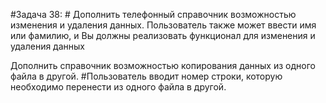 #Задача 38: #
 Дополнить телефонный справочник возможностью изменения и удаления данных. 
 Пользователь также может ввести имя или фамилию, и Вы должны реализовать функционал для изменения и удаления данных

 Дополнить справочник возможностью копирования данных из одного файла в другой. #Пользователь вводит номер строки, которую необходимо перенести из одного файла в другой.